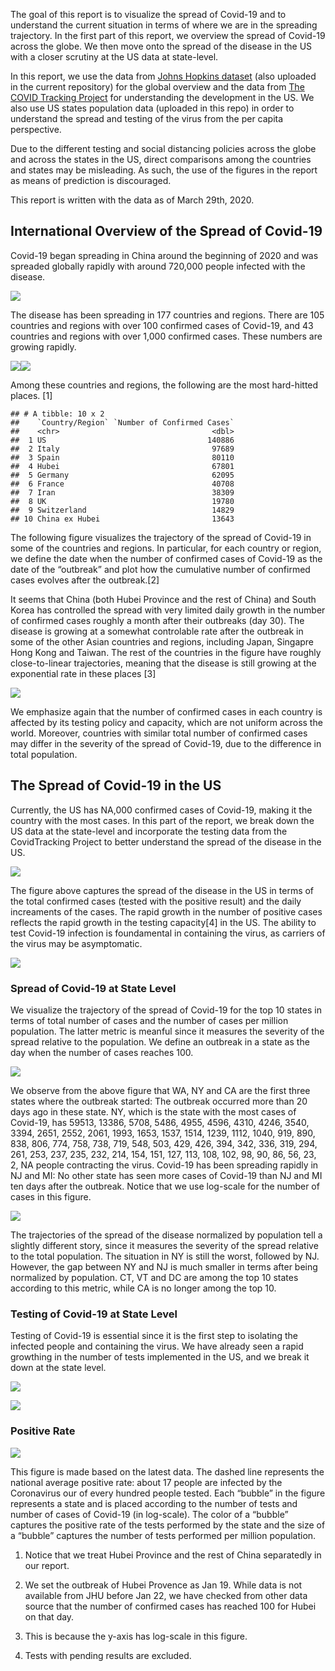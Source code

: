 The goal of this report is to visualize the spread of Covid-19 and to
understand the current situation in terms of where we are in the
spreading trajectory. In the first part of this report, we overview the
spread of Covid-19 across the globe. We then move onto the spread of the
disease in the US with a closer scrutiny at the US data at state-level.

In this report, we use the data from [Johns Hopkins
dataset](https://github.com/CSSEGISandData/COVID-19/tree/master/csse_covid_19_data/csse_covid_19_time_series)
(also uploaded in the current repository) for the global overview and
the data from [The COVID Tracking Project](https://covidtracking.com)
for understanding the development in the US. We also use US states
population data (uploaded in this repo) in order to understand the
spread and testing of the virus from the per capita perspective.

Due to the different testing and social distancing policies across the
globe and across the states in the US, direct comparisons among the
countries and states may be misleading. As such, the use of the figures
in the report as means of prediction is discouraged.

This report is written with the data as of March 29th, 2020.

## International Overview of the Spread of Covid-19

Covid-19 began spreading in China around the beginning of 2020 and was
spreaded globally rapidly with around 720,000 people infected with the
disease.

![](Visualizing-Covid-19-Data_files/figure-gfm/unnamed-chunk-2-1.png)<!-- -->

The disease has been spreading in 177 countries and regions. There are
105 countries and regions with over 100 confirmed cases of Covid-19, and
43 countries and regions with over 1,000 confirmed cases. These numbers
are growing
rapidly.

![](Visualizing-Covid-19-Data_files/figure-gfm/unnamed-chunk-4-1.png)<!-- -->![](Visualizing-Covid-19-Data_files/figure-gfm/unnamed-chunk-4-2.png)<!-- -->

Among these countries and regions, the following are the most
hard-hitted places. \[1\]

    ## # A tibble: 10 x 2
    ##    `Country/Region` `Number of Confirmed Cases`
    ##    <chr>                                  <dbl>
    ##  1 US                                    140886
    ##  2 Italy                                  97689
    ##  3 Spain                                  80110
    ##  4 Hubei                                  67801
    ##  5 Germany                                62095
    ##  6 France                                 40708
    ##  7 Iran                                   38309
    ##  8 UK                                     19780
    ##  9 Switzerland                            14829
    ## 10 China ex Hubei                         13643

The following figure visualizes the trajectory of the spread of Covid-19
in some of the countries and regions. In particular, for each country or
region, we define the date when the number of confirmed cases of
Covid-19 as the date of the “outbreak” and plot how the cumulative
number of confirmed cases evolves after the outbreak.\[2\]

It seems that China (both Hubei Province and the rest of China) and
South Korea has controlled the spread with very limited daily growth in
the number of confirmed cases roughly a month after their outbreaks (day
30). The disease is growing at a somewhat controlable rate after the
outbreak in some of the other Asian countries and regions, including
Japan, Singapre Hong Kong and Taiwan. The rest of the countries in the
figure have roughly close-to-linear trajectories, meaning that the
disease is still growing at the exponential rate in these places
\[3\]

![](Visualizing-Covid-19-Data_files/figure-gfm/unnamed-chunk-6-1.png)<!-- -->

We emphasize again that the number of confirmed cases in each country is
affected by its testing policy and capacity, which are not uniform
across the world. Moreover, countries with similar total number of
confirmed cases may differ in the severity of the spread of Covid-19,
due to the difference in total population.

## The Spread of Covid-19 in the US

Currently, the US has NA,000 confirmed cases of Covid-19, making it the
country with the most cases. In this part of the report, we break down
the US data at the state-level and incorporate the testing data from the
CovidTracking Project to better understand the spread of the disease in
the
US.

![](Visualizing-Covid-19-Data_files/figure-gfm/unnamed-chunk-9-1.png)<!-- -->

The figure above captures the spread of the disease in the US in terms
of the total confirmed cases (tested with the positive result) and the
daily increaments of the cases. The rapid growth in the number of
positive cases reflects the rapid growth in the testing capacity\[4\] in
the US. The ability to test Covid-19 infection is foundamental in
containing the virus, as carriers of the virus may be
asymptomatic.

![](Visualizing-Covid-19-Data_files/figure-gfm/unnamed-chunk-10-1.png)<!-- -->

### Spread of Covid-19 at State Level

We visualize the trajectory of the spread of Covid-19 for the top 10
states in terms of total number of cases and the number of cases per
million population. The latter metric is meanful since it measures the
severity of the spread relative to the population. We define an outbreak
in a state as the day when the number of cases reaches
100.

![](Visualizing-Covid-19-Data_files/figure-gfm/unnamed-chunk-12-1.png)<!-- -->

We observe from the above figure that WA, NY and CA are the first three
states where the outbreak started: The outbreak occurred more than 20
days ago in these state. NY, which is the state with the most cases of
Covid-19, has 59513, 13386, 5708, 5486, 4955, 4596, 4310, 4246, 3540,
3394, 2651, 2552, 2061, 1993, 1653, 1537, 1514, 1239, 1112, 1040, 919,
890, 838, 806, 774, 758, 738, 719, 548, 503, 429, 426, 394, 342, 336,
319, 294, 261, 253, 237, 235, 232, 214, 154, 151, 127, 113, 108, 102,
98, 90, 86, 56, 23, 2, NA people contracting the virus. Covid-19 has
been spreading rapidly in NJ and MI: No other state has seen more cases
of Covid-19 than NJ and MI ten days after the outbreak. Notice that we
use log-scale for the number of cases in this
figure.

![](Visualizing-Covid-19-Data_files/figure-gfm/unnamed-chunk-13-1.png)<!-- -->

The trajectories of the spread of the disease normalized by population
tell a slightly different story, since it measures the severity of the
spread relative to the total population. The situation in NY is still
the worst, followed by NJ. However, the gap between NY and NJ is much
smaller in terms after being normalized by population. CT, VT and DC are
among the top 10 states according to this metric, while CA is no longer
among the top 10.

### Testing of Covid-19 at State Level

Testing of Covid-19 is essential since it is the first step to isolating
the infected people and containing the virus. We have already seen a
rapid growthing in the number of tests implemented in the US, and we
break it down at the state
level.

![](Visualizing-Covid-19-Data_files/figure-gfm/unnamed-chunk-14-1.png)<!-- -->

![](Visualizing-Covid-19-Data_files/figure-gfm/unnamed-chunk-15-1.png)<!-- -->

### Positive Rate

![](Visualizing-Covid-19-Data_files/figure-gfm/unnamed-chunk-16-1.png)<!-- -->

This figure is made based on the latest data. The dashed line represents
the national average positive rate: about 17 people are infected by the
Coronavirus our of every hundred people tested. Each “bubble” in the
figure represents a state and is placed according to the number of tests
and number of cases of Covid-19 (in log-scale). The color of a “bubble”
captures the positive rate of the tests performed by the state and the
size of a “bubble” captures the number of tests performed per million
population.

1.  Notice that we treat Hubei Province and the rest of China
    separatedly in our report.

2.  We set the outbreak of Hubei Provence as Jan 19. While data is not
    available from JHU before Jan 22, we have checked from other data
    source that the number of confirmed cases has reached 100 for Hubei
    on that day.

3.  This is because the y-axis has log-scale in this figure.

4.  Tests with pending results are excluded.
